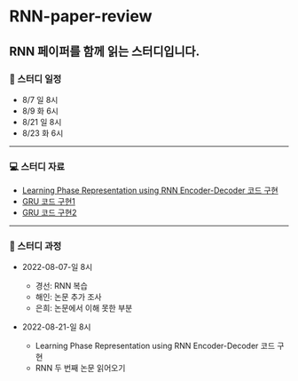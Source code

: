 # RNN-paper-review
## RNN 페이퍼를 함께 읽는 스터디입니다.

### 📆 스터디 일정
- 8/7 일 8시
- 8/9 화 6시
- 8/21 일 8시
- 8/23 화 6시
---
### 💻 스터디 자료
- [Learning Phase Representation using RNN Encoder-Decoder 코드 구현](https://deep-learning-study.tistory.com/691)
- [GRU 코드 구현1](https://velog.io/@choonsik_mom/pytorch%EB%A1%9C-GRU-%EA%B5%AC%ED%98%84%ED%95%98%EA%B8%B0)
- [GRU 코드 구현2](https://github.com/georgeyiasemis/Recurrent-Neural-Networks-from-scratch-using-PyTorch)
---
### 📝 스터디 과정
- 2022-08-07-일 8시
  - 경선: RNN 복습
  - 해인: 논문 추가 조사
  - 은희: 논문에서 이해 못한 부분
  
- 2022-08-21-일 8시
  - Learning Phase Representation using RNN Encoder-Decoder 코드 구현
  - RNN 두 번째 논문 읽어오기
